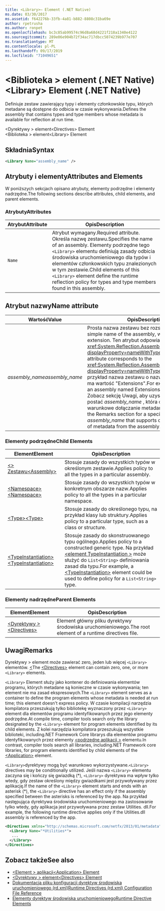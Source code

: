 ```yaml
---
title: <Library>— Element (.NET Native)
ms.date: 03/30/2017
ms.assetid: f642276b-33fb-4a81-b882-8808c31ba69e
author: rpetrusha
ms.author: ronpet
ms.openlocfilehash: bc3c85ab99574c96d8a68d4221f218a1340e4122
ms.sourcegitcommit: 289e06e904b72f34ac717dbcc5074239b977e707
ms.translationtype: MT
ms.contentlocale: pl-PL
ms.lasthandoff: 09/17/2019
ms.locfileid: "71049651"
---
```

# <a name="library-element-net-native"></a><span data-ttu-id="b72ab-102">\<Biblioteka > element (.NET Native)</span><span class="sxs-lookup"><span data-stu-id="b72ab-102">\<Library> Element (.NET Native)</span></span>
<span data-ttu-id="b72ab-103">Definiuje zestaw zawierający typy i elementy członkowskie typu, których metadane są dostępne do odbicia w czasie wykonywania.</span><span class="sxs-lookup"><span data-stu-id="b72ab-103">Defines the assembly that contains types and type members whose metadata is available for reflection at run time.</span></span>  
  
 <span data-ttu-id="b72ab-104">\<Dyrektywy > element</span><span class="sxs-lookup"><span data-stu-id="b72ab-104">\<Directives> Element</span></span>  
<span data-ttu-id="b72ab-105">\<Biblioteka > element</span><span class="sxs-lookup"><span data-stu-id="b72ab-105">\<Library> Element</span></span>  
  
## <a name="syntax"></a><span data-ttu-id="b72ab-106">Składnia</span><span class="sxs-lookup"><span data-stu-id="b72ab-106">Syntax</span></span>  
  
```xml  
<Library Name="assembly_name" />  
```  
  
## <a name="attributes-and-elements"></a><span data-ttu-id="b72ab-107">Atrybuty i elementy</span><span class="sxs-lookup"><span data-stu-id="b72ab-107">Attributes and Elements</span></span>  
 <span data-ttu-id="b72ab-108">W poniższych sekcjach opisano atrybuty, elementy podrzędne i elementy nadrzędne.</span><span class="sxs-lookup"><span data-stu-id="b72ab-108">The following sections describe attributes, child elements, and parent elements.</span></span>  
  
### <a name="attributes"></a><span data-ttu-id="b72ab-109">Atrybuty</span><span class="sxs-lookup"><span data-stu-id="b72ab-109">Attributes</span></span>  
  
|<span data-ttu-id="b72ab-110">Atrybut</span><span class="sxs-lookup"><span data-stu-id="b72ab-110">Attribute</span></span>|<span data-ttu-id="b72ab-111">Opis</span><span class="sxs-lookup"><span data-stu-id="b72ab-111">Description</span></span>|  
|---------------|-----------------|  
|`Name`|<span data-ttu-id="b72ab-112">Atrybut wymagany.</span><span class="sxs-lookup"><span data-stu-id="b72ab-112">Required attribute.</span></span> <span data-ttu-id="b72ab-113">Określa nazwę zestawu.</span><span class="sxs-lookup"><span data-stu-id="b72ab-113">Specifies the name of an assembly.</span></span> <span data-ttu-id="b72ab-114">Elementy podrzędne tego `<Library>` elementu definiują zasady odbicia środowiska uruchomieniowego dla typów i elementów członkowskich typu znalezionych w tym zestawie.</span><span class="sxs-lookup"><span data-stu-id="b72ab-114">Child elements of this `<Library>` element define the runtime reflection policy for types and type members found in this assembly.</span></span>|  
  
## <a name="name-attribute"></a><span data-ttu-id="b72ab-115">Atrybut nazwy</span><span class="sxs-lookup"><span data-stu-id="b72ab-115">Name attribute</span></span>  
  
|<span data-ttu-id="b72ab-116">Wartość</span><span class="sxs-lookup"><span data-stu-id="b72ab-116">Value</span></span>|<span data-ttu-id="b72ab-117">Opis</span><span class="sxs-lookup"><span data-stu-id="b72ab-117">Description</span></span>|  
|-----------|-----------------|  
|<span data-ttu-id="b72ab-118">*assembly_name*</span><span class="sxs-lookup"><span data-stu-id="b72ab-118">*assembly_name*</span></span>|<span data-ttu-id="b72ab-119">Prosta nazwa zestawu bez rozszerzenia pliku.</span><span class="sxs-lookup"><span data-stu-id="b72ab-119">The simple name of the assembly, without its file extension.</span></span> <span data-ttu-id="b72ab-120">Ten atrybut odpowiada <xref:System.Reflection.AssemblyName.Name%2A?displayProperty=nameWithType> właściwości.</span><span class="sxs-lookup"><span data-stu-id="b72ab-120">This attribute corresponds to the <xref:System.Reflection.AssemblyName.Name%2A?displayProperty=nameWithType> property.</span></span> <span data-ttu-id="b72ab-121">Na przykład nazwa zestawu o nazwie Extensions. dll ma wartość "Extensions".</span><span class="sxs-lookup"><span data-stu-id="b72ab-121">For example, the name of an assembly named Extensions.dll is "Extensions".</span></span> <span data-ttu-id="b72ab-122">Zobacz sekcję Uwagi, aby uzyskać specjalną postać *assembly_name* , która obsługuje warunkowe dołączanie metadanych z zestawu.</span><span class="sxs-lookup"><span data-stu-id="b72ab-122">See the Remarks section for a special form of *assembly_name* that supports conditional inclusion of metadata from the assembly.</span></span>|  
  
### <a name="child-elements"></a><span data-ttu-id="b72ab-123">Elementy podrzędne</span><span class="sxs-lookup"><span data-stu-id="b72ab-123">Child Elements</span></span>  
  
|<span data-ttu-id="b72ab-124">Element</span><span class="sxs-lookup"><span data-stu-id="b72ab-124">Element</span></span>|<span data-ttu-id="b72ab-125">Opis</span><span class="sxs-lookup"><span data-stu-id="b72ab-125">Description</span></span>|  
|-------------|-----------------|  
|[<span data-ttu-id="b72ab-126">\<> Zestawu</span><span class="sxs-lookup"><span data-stu-id="b72ab-126">\<Assembly></span></span>](assembly-element-net-native.md)|<span data-ttu-id="b72ab-127">Stosuje zasady do wszystkich typów w określonym zestawie.</span><span class="sxs-lookup"><span data-stu-id="b72ab-127">Applies policy to all the types in a particular assembly.</span></span>|  
|[<span data-ttu-id="b72ab-128">\<Namespace></span><span class="sxs-lookup"><span data-stu-id="b72ab-128">\<Namespace></span></span>](namespace-element-net-native.md)|<span data-ttu-id="b72ab-129">Stosuje zasady do wszystkich typów w konkretnym obszarze nazw.</span><span class="sxs-lookup"><span data-stu-id="b72ab-129">Applies policy to all the types in a particular namespace.</span></span>|  
|[<span data-ttu-id="b72ab-130">\<Type></span><span class="sxs-lookup"><span data-stu-id="b72ab-130">\<Type></span></span>](type-element-net-native.md)|<span data-ttu-id="b72ab-131">Stosuje zasady do określonego typu, na przykład klasy lub struktury.</span><span class="sxs-lookup"><span data-stu-id="b72ab-131">Applies policy to a particular type, such as a class or structure.</span></span>|  
|[<span data-ttu-id="b72ab-132">\<TypeInstantiation></span><span class="sxs-lookup"><span data-stu-id="b72ab-132">\<TypeInstantiation></span></span>](typeinstantiation-element-net-native.md)|<span data-ttu-id="b72ab-133">Stosuje zasady do skonstruowanego typu ogólnego.</span><span class="sxs-lookup"><span data-stu-id="b72ab-133">Applies policy to a constructed generic type.</span></span> <span data-ttu-id="b72ab-134">Na przykład [ \<element TypeInstantiation >](typeinstantiation-element-net-native.md) może służyć do `List<String>` definiowania zasad dla typu.</span><span class="sxs-lookup"><span data-stu-id="b72ab-134">For example, a [\<TypeInstantiation>](typeinstantiation-element-net-native.md) element could be used to define policy for a `List<String>` type.</span></span>|  
  
### <a name="parent-elements"></a><span data-ttu-id="b72ab-135">Elementy nadrzędne</span><span class="sxs-lookup"><span data-stu-id="b72ab-135">Parent Elements</span></span>  
  
|<span data-ttu-id="b72ab-136">Element</span><span class="sxs-lookup"><span data-stu-id="b72ab-136">Element</span></span>|<span data-ttu-id="b72ab-137">Opis</span><span class="sxs-lookup"><span data-stu-id="b72ab-137">Description</span></span>|  
|-------------|-----------------|  
|[<span data-ttu-id="b72ab-138">\<Dyrektywy ></span><span class="sxs-lookup"><span data-stu-id="b72ab-138">\<Directives></span></span>](directives-element-net-native.md)|<span data-ttu-id="b72ab-139">Element główny pliku dyrektywy środowiska uruchomieniowego.</span><span class="sxs-lookup"><span data-stu-id="b72ab-139">The root element of a runtime directives file.</span></span>|  
  
## <a name="remarks"></a><span data-ttu-id="b72ab-140">Uwagi</span><span class="sxs-lookup"><span data-stu-id="b72ab-140">Remarks</span></span>  
 <span data-ttu-id="b72ab-141">Dyrektywy > element może zawierać zero, jeden lub więcej `<Library>` elementów. [ \<](directives-element-net-native.md)</span><span class="sxs-lookup"><span data-stu-id="b72ab-141">The [\<Directives>](directives-element-net-native.md) element can contain zero, one, or more `<Library>` elements.</span></span>  
  
 <span data-ttu-id="b72ab-142">`<Library>` Element służy jako kontener do definiowania elementów programu, których metadane są konieczne w czasie wykonywania; ten element nie ma zasad ekspresowych.</span><span class="sxs-lookup"><span data-stu-id="b72ab-142">The `<Library>` element serves as a container to define the program elements whose metadata is needed at run time; this element doesn't express policy.</span></span> <span data-ttu-id="b72ab-143">W czasie kompilacji narzędzia kompilatora przeszukują tylko bibliotekę wyznaczony przez `<Library>` element dla elementów programu identyfikowanych przez jego elementy podrzędne.</span><span class="sxs-lookup"><span data-stu-id="b72ab-143">At compile time, compiler tools search only the library designated by the `<Library>` element for program elements identified by its child elements.</span></span> <span data-ttu-id="b72ab-144">Z kolei narzędzia kompilatora przeszukują wszystkie biblioteki, including.NET Framework Core librarys dla elementów programu identyfikowanych przez elementy [ \<podrzędne aplikacji >](application-element-net-native.md) elementu.</span><span class="sxs-lookup"><span data-stu-id="b72ab-144">In contrast, compiler tools search all libraries, including.NET Framework core libraries, for program elements identified by child elements of the [\<Application>](application-element-net-native.md) element.</span></span>  
  
 <span data-ttu-id="b72ab-145">`<Library>`dyrektywy mogą być warunkowo wykorzystywane.</span><span class="sxs-lookup"><span data-stu-id="b72ab-145">`<Library>` directives may be conditionally utilized.</span></span> <span data-ttu-id="b72ab-146">Jeśli nazwa `<Library>` elementu zaczyna się i kończy się gwiazdką (\*), `<Library>` dyrektywa ma wpływ tylko wtedy, gdy zestaw określony między gwiazdkami jest przywoływany przez aplikację.</span><span class="sxs-lookup"><span data-stu-id="b72ab-146">If the name of the `<Library>` element starts and ends with an asterisk (\*), the `<Library>` directive has an effect only if the assembly specified between the asterisks is referenced by the app.</span></span> <span data-ttu-id="b72ab-147">Na przykład następująca dyrektywa środowiska uruchomieniowego ma zastosowanie tylko wtedy, gdy aplikacja jest przywoływana przez zestaw Utilities. dll.</span><span class="sxs-lookup"><span data-stu-id="b72ab-147">For example, the following runtime directive applies only if the Utilities.dll assembly is referenced by the app.</span></span>  
  
```xml  
<Directives xmlns="http://schemas.microsoft.com/netfx/2013/01/metadata">  
  <Library Name="*Utilities*">  
   ...  
  </Library>  
</Directives>  
```  
  
## <a name="see-also"></a><span data-ttu-id="b72ab-148">Zobacz także</span><span class="sxs-lookup"><span data-stu-id="b72ab-148">See also</span></span>

- [<span data-ttu-id="b72ab-149">\<Element > aplikacji</span><span class="sxs-lookup"><span data-stu-id="b72ab-149">\<Application> Element</span></span>](application-element-net-native.md)
- [<span data-ttu-id="b72ab-150">\<Dyrektywy > element</span><span class="sxs-lookup"><span data-stu-id="b72ab-150">\<Directives> Element</span></span>](directives-element-net-native.md)
- [<span data-ttu-id="b72ab-151">Dokumentacja pliku konfiguracji dyrektyw środowiska uruchomieniowego (rd.xml)</span><span class="sxs-lookup"><span data-stu-id="b72ab-151">Runtime Directives (rd.xml) Configuration File Reference</span></span>](runtime-directives-rd-xml-configuration-file-reference.md)
- [<span data-ttu-id="b72ab-152">Elementy dyrektyw środowiska uruchomieniowego</span><span class="sxs-lookup"><span data-stu-id="b72ab-152">Runtime Directive Elements</span></span>](runtime-directive-elements.md)
